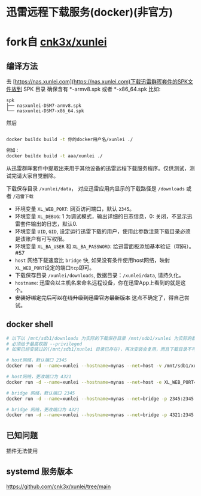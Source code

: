 # 迅雷远程下载服务(docker)(非官方)
# fork自 [cnk3x/xunlei](https://github.com/cnk3x/xunlei/tree/docker)
## 编译方法

去 [https://nas.xunlei.com](https://nas.xunlei.com)下载迅雷群晖套件的SPK文件放到 SPK 目录
确保含有 *-armv8.spk 或者 *-x86_64.spk
比如: 
```
spk
├── nasxunlei-DSM7-armv8.spk
└── nasxunlei-DSM7-x86_64.spk
```
然后
```bash

docker buildx build -t 你的docker用户名/xunlei ./

例如：
docker buildx build -t aaa/xunlei ./
```

从迅雷群晖套件中提取出来用于其他设备的迅雷远程下载服务程序。仅供测试，测试完请大家自觉删除。

下载保存目录 `/xunlei/data`， 对应迅雷应用内显示的下载路径是 `/downloads` 或者 `/迅雷下载`

- 环境变量 `XL_WEB_PORT`: 网页访问端口，默认 `2345`。
- 环境变量 `XL_DEBUG`: 1 为调试模式，输出详细的日志信息，0: 关闭，不显示迅雷套件输出的日志，默认0.
- 环境变量 `UID`, `GID`, 设定运行迅雷下载的用户，使用此参数注意下载目录必须是该账户有可写权限。
- 环境变量 `XL_BA_USER` 和 `XL_BA_PASSWORD`: 给迅雷面板添加基本验证（明码）。 #57
- `host` 网络下载速度比 `bridge` 快, 如果没有条件使用host网络，映射`XL_WEB_PORT`设定的端口`tcp`即可。
- 下载保存目录 `/xunlei/downloads`, 数据目录：`/xunlei/data`, 请持久化。
- `hostname`: 迅雷会以主机名来命名远程设备，你在迅雷App上看到的就是这个。
- ~~安装好绑定完后可以在线升级到迅雷官方最新版本~~ 这点不确定了，得自己尝试。

## docker shell

```bash
# 以下以 /mnt/sdb1/downloads 为实际的下载保存目录 /mnt/sdb1/xunlei 为实际的数据保存目录 为例 根据实际情况更改
# 必须给予最高权限 --privileged
# 如果已经安装过的(/mnt/sdb1/xunlei 目录已存在)，再次安装会复用，而且下载目录不可更改，如果要更改下载目录，请把这个目录删掉重新绑定。

# host网络，默认端口 2345
docker run -d --name=xunlei --hostname=mynas --net=host -v /mnt/sdb1/xunlei:/xunlei/data -v /mnt/sdb1/downloads:/xunlei/downloads --restart=unless-stopped --privileged cnk3x/xunlei:latest

# host网络，更改端口为 4321
docker run -d --name=xunlei --hostname=mynas --net=host -e XL_WEB_PORT=4321 -v /mnt/sdb1/xunlei:/xunlei/data -v /mnt/sdb1/downloads:/xunlei/downloads --restart=unless-stopped --privileged cnk3x/xunlei:latest

# bridge 网络，默认端口 2345
docker run -d --name=xunlei --hostname=mynas --net=bridge -p 2345:2345 -v /mnt/sdb1/xunlei:/xunlei/data -v /mnt/sdb1/downloads:/xunlei/downloads --restart=unless-stopped --privileged cnk3x/xunlei:latest

# bridge 网络，更改端口为 4321
docker run -d --name=xunlei --hostname=mynas --net=bridge -p 4321:2345 -v /mnt/sdb1/xunlei:/xunlei/data -v /mnt/sdb1/downloads:/xunlei/downloads --restart=unless-stopped --privileged cnk3x/xunlei:latest
```


## 已知问题

插件无法使用

## systemd 服务版本

<https://github.com/cnk3x/xunlei/tree/main>
